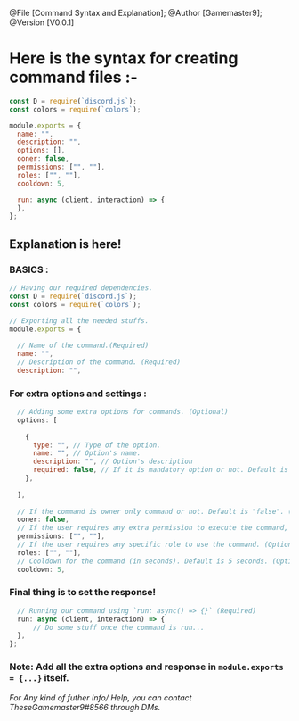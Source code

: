 @File [Command Syntax and Explanation];
@Author [Gamemaster9];
@Version [V0.0.1]

# Here is the syntax for creating command files :-

```js
const D = require(`discord.js`);
const colors = require(`colors`);

module.exports = {
  name: "",
  description: "",
  options: [],
  ooner: false,
  permissions: ["", ""],
  roles: ["", ""],
  cooldown: 5,

  run: async (client, interaction) => {
  },
};
```

## **Explanation is here!**

### __BASICS__ :
```js
// Having our required dependencies.
const D = require(`discord.js`);
const colors = require(`colors`);

// Exporting all the needed stuffs.
module.exports = {
  
  // Name of the command.(Required)
  name: "",
  // Description of the command. (Required)
  description: "",
```
### __For extra options and settings__ :
```js
  // Adding some extra options for commands. (Optional)
  options: [
  
    {
      type: "", // Type of the option.
      name: "", // Option's name.
      description: "", // Option's description
      required: false, // If it is mandatory option or not. Default is "false".
    },
  
  ],
  
  // If the command is owner only command or not. Default is "false". (Optional)
  ooner: false,
  // If the user requires any extra permission to execute the command, to make admin commands, etc. (Optional)
  permissions: ["", ""],
  // If the user requires any specific role to use the command. (Optional)
  roles: ["", ""],
  // Cooldown for the command (in seconds). Default is 5 seconds. (Optional)
  cooldown: 5,
```
### __Final thing is to set the response!__
```js
  // Running our command using `run: async() => {}` (Required)
  run: async (client, interaction) => {
      // Do some stuff once the command is run...
  },
};
```

### **Note:** Add all the extra options and response in  `module.exports = {...}` itself.

*For Any kind of futher Info/ Help, you can contact TheseGamemaster9#8566 through DMs.*
